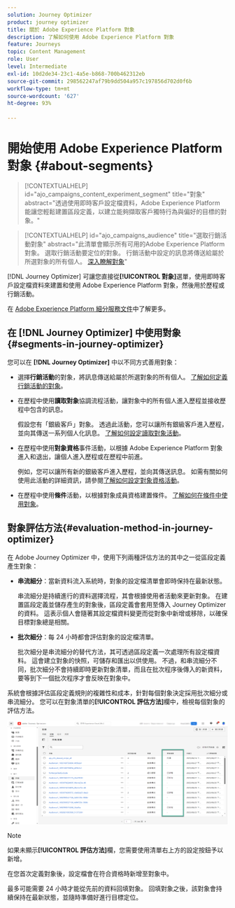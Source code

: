 ```yaml
---
solution: Journey Optimizer
product: journey optimizer
title: 關於 Adobe Experience Platform 對象
description: 了解如何使用 Adobe Experience Platform 對象
feature: Journeys
topic: Content Management
role: User
level: Intermediate
exl-id: 10d2de34-23c1-4a5e-b868-700b462312eb
source-git-commit: 298562247af79b9dd504a957c197856d702d0f6b
workflow-type: tm+mt
source-wordcount: '627'
ht-degree: 93%

---
```


# 開始使用 Adobe Experience Platform 對象 {#about-segments}

>[!CONTEXTUALHELP]
>id="ajo_campaigns_content_experiment_segment"
>title="對象"
>abstract="透過使用即時客戶設定檔資料，Adobe Experience Platform 能讓您輕鬆建置區段定義，以建立能夠擷取客戶獨特行為與偏好的目標的對象。"

>[!CONTEXTUALHELP]
>id="ajo_campaigns_audience"
>title="選取行銷活動對象"
>abstract="此清單會顯示所有可用的Adobe Experience Platform對象。 選取行銷活動要定位的對象。 行銷活動中設定的訊息將傳送給屬於所選對象的所有個人。 [深入瞭解對象](../audience/about-audiences.md)"

[!DNL Journey Optimizer] 可讓您直接從&#x200B;**[!UICONTROL 對象]**&#x200B;選單，使用即時客戶設定檔資料來建置和使用 Adobe Experience Platform 對象，然後用於歷程或行銷活動。

在 [Adobe Experience Platform 細分服務文件](https://experienceleague.adobe.com/docs/experience-platform/segmentation/home.html?lang=zh-Hant)中了解更多。

## 在 [!DNL Journey Optimizer] 中使用對象 {#segments-in-journey-optimizer}

您可以在 **[!DNL Journey Optimizer]** 中以不同方式善用對象：

* 選擇&#x200B;**行銷活動**&#x200B;的對象，將訊息傳送給屬於所選對象的所有個人。 [了解如何定義行銷活動的對象](../campaigns/create-campaign.md#define-the-audience-audience)。

* 在歷程中使用&#x200B;**讀取對象**&#x200B;協調流程活動，讓對象中的所有個人進入歷程並接收歷程中包含的訊息。

  假設您有「銀級客戶」對象。 透過此活動，您可以讓所有銀級客戶進入歷程，並向其傳送一系列個人化訊息。 [了解如何設定讀取對象活動](../building-journeys/read-audience.md#configuring-segment-trigger-activity)。

* 在歷程中使用&#x200B;**對象資格**&#x200B;事件活動，以根據 Adobe Experience Platform 對象進入和退出，讓個人進入歷程或在歷程中前進。

  例如，您可以讓所有新的銀級客戶進入歷程，並向其傳送訊息。 如需有關如何使用此活動的詳細資訊，請參閱[了解如何設定對象資格活動](../building-journeys/audience-qualification-events.md)。

* 在歷程中使用&#x200B;**條件**&#x200B;活動，以根據對象成員資格建置條件。 [了解如何在條件中使用對象](../building-journeys/condition-activity.md#using-a-segment)。

## 對象評估方法{#evaluation-method-in-journey-optimizer}

在 Adobe Journey Optimizer 中，使用下列兩種評估方法的其中之一從區段定義產生對象：

* **串流細分**：當新資料流入系統時，對象的設定檔清單會即時保持在最新狀態。

  串流細分是持續進行的資料選擇流程，其會根據使用者活動來更新對象。 在建置區段定義並儲存產生的對象後，區段定義會套用至傳入 Journey Optimizer 的資料。 這表示個人會隨著其設定檔資料變更而從對象中新增或移除，以確保目標對象總是相關。

* **批次細分**：每 24 小時都會評估對象的設定檔清單。

  批次細分是串流細分的替代方法，其可透過區段定義一次處理所有設定檔資料。 這會建立對象的快照，可儲存和匯出以供使用。 不過，和串流細分不同，批次細分不會持續即時更新對象清單，而且在批次程序後傳入的新資料，要等到下一個批次程序才會反映在對象中。

系統會根據評估區段定義規則的複雜性和成本，針對每個對象決定採用批次細分或串流細分。 您可以在對象清單的&#x200B;**[!UICONTROL 評估方法]**&#x200B;欄中，檢視每個對象的評估方法。

![](assets/evaluation-method.png)

>[!NOTE]
>
>如果未顯示&#x200B;**[!UICONTROL 評估方法]**&#x200B;欄，您需要使用清單右上方的設定按鈕予以新增。

在您首次定義對象後，設定檔會在符合資格時新增至對象中。

最多可能需要 24 小時才能從先前的資料回填對象。 回填對象之後，該對象會持續保持在最新狀態，並隨時準備好進行目標定位。
